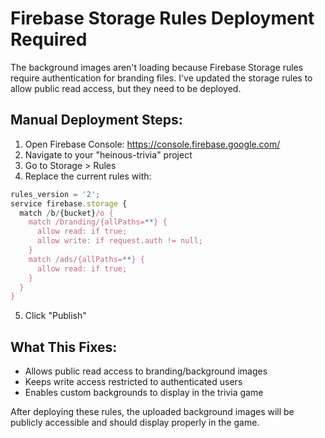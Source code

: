 # Firebase Storage Rules Deployment Required

The background images aren't loading because Firebase Storage rules require authentication for branding files. I've updated the storage rules to allow public read access, but they need to be deployed.

## Manual Deployment Steps:

1. Open Firebase Console: https://console.firebase.google.com/
2. Navigate to your "heinous-trivia" project
3. Go to Storage > Rules
4. Replace the current rules with:

```javascript
rules_version = '2';
service firebase.storage {
  match /b/{bucket}/o {
    match /branding/{allPaths=**} {
      allow read: if true;
      allow write: if request.auth != null;
    }
    match /ads/{allPaths=**} {
      allow read: if true;
    }
  }
}
```

5. Click "Publish"

## What This Fixes:
- Allows public read access to branding/background images
- Keeps write access restricted to authenticated users
- Enables custom backgrounds to display in the trivia game

After deploying these rules, the uploaded background images will be publicly accessible and should display properly in the game.
